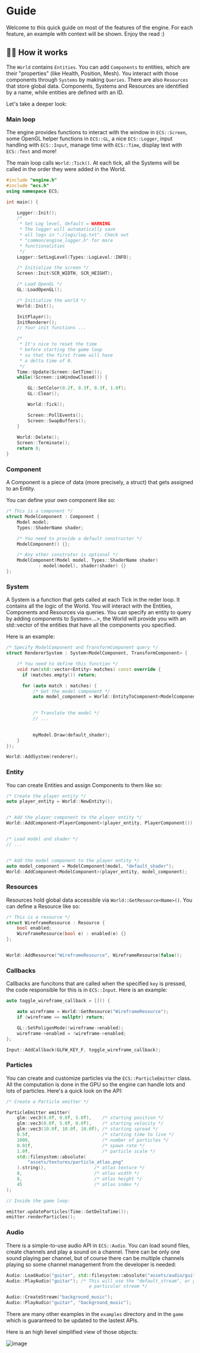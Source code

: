 # Guide

Welcome to this quick guide on most of the features of the engine. For each
feature, an example with context will be shown. Enjoy the read :)

## 🕵️‍♂️ How it works

The `World` contains `Entities`. You can add `Components` to entities,
which are their "properties" (like Health, Position, Mesh). You interact 
with those components through `Systems` by making `Queries`. There are
also `Resources` that store global data. Components, Systems and 
Resources are identified by a name, while entities are defined with 
an ID.

Let's take a deeper look:

### Main loop

The engine provides functions to interact with the window in `ECS::Screen`, 
some OpenGL helper functions in `ECS::GL`, a nice `ECS::Logger`,
input handling with `ECS::Input`, manage time with `ECS::Time`,
display text with `ECS::Text` and more!

The main loop calls `World::Tick()`. At each tick, all the 
Systems will be called in the order they were added in 
the World. 


```c++
#include "engine.h"
#include "ecs.h"
using namespace ECS;

int main() {

    Logger::Init();
    /* 
     * Set Log level, default = WARNING
     * The logger will automatically save
     * all logs in "./logs/log.txt". Check out
     * "common/engine_logger.h" for more
     * functionalities
     */
    Logger::SetLogLevel(Types::LogLevel::INFO);

    /* Initialize the screen */
    Screen::Init(SCR_WIDTH, SCR_HEIGHT);

    /* Load OpenGL */
    GL::LoadOpenGL();

    /* Initialize the world */
    World::Init();

    InitPlayer();
    InitRenderer();
    // Your init functions ...

    /* 
     * It's nice to reset the time
     * before starting the game loop
     * so that the first frame will have
     * a delta time of 0.
     */
    Time::Update(Screen::GetTime());
    while(!Screen::isWindowClosed()) {

        GL::SetColor(0.2f, 0.3f, 0.3f, 1.0f);
        GL::Clear();

        World::Tick();

        Screen::PollEvents();
        Screen::SwapBuffers();
    }
    
    World::Delete();
    Screen::Terminate();
    return 0;
}
```

### Component

A Component is a piece of data (more precisely, a struct) that
gets assigned to an Entity. 

You can define your own component like so:

```c++
/* This is a component */
struct ModelComponent : Component {
    Model model;
    Types::ShaderName shader;

    /* You need to provide a default constructor */
    ModelComponent() {};

    /* Any other construtor is optional */
    ModelComponent(Model model, Types::ShaderName shader)
            : model(model), shader(shader) {}
};
```

### System

A System is a function that gets called at each 
Tick in the reder loop. It contains all the logic of 
the World. You will interact with the Entities, 
Components and Resources via queries. You can specify
an entity to query by adding components to System<...>,
the World will provide you with an std::vector<Entity>
of the entities that have all the components you
specified.

Here is an example:

```c++
/* Specify ModelComponent and TransformComponent query */
struct RendererSystem : System<ModelComponent, TransformComponent> {

    /* You need to define this function */
    void run(std::vector<Entity> matches) const override {
      if (matches.empty()) return;

      for (auto match : matches) {
          /* Get the model component */
          auto model_component = World::EntityToComponent<ModelComponent>(match);
          

          /* Translate the model */
          // ...
          

          myModel.Draw(default_shader);
    }
});

World::AddSystem(renderer);
```

### Entity

You can create Entities and assign Components to them like so:

```c++
/* Create the player entity */
auto player_entity = World::NewEntity();


/* Add the player component to the player entity */
World::AddComponent<PlayerComponent>(player_entity, PlayerComponent());


/* Load model and shader */
// ...


/* Add the model component to the player entity */
auto model_component = ModelComponent(model, "default_shader");
World::AddComponent<ModelComponent>(player_entity, model_component);

```

### Resources

Resources hold global data accessible via `World::GetResource<Name>()`.
You can define a Resource like so:

```c++
/* This is a resource */
struct WireframeResource : Resource {
    bool enabled;
    WireframeResource(bool e) : enabled(e) {}
};


World::AddResource("WireframeResource", WireframeResource(false));
```

### Callbacks

Callbacks are funcitons that are called when the specified `key` is pressed,
the code responsible for this is in `ECS::Input`. Here is an example:
```c++
auto toggle_wireframe_callback = []() {

    auto wireframe = World::GetResource("WireframeResource");
    if (wireframe == nullptr) return;

    GL::SetPoligonMode(!wireframe->enabled);
    wireframe->enabled = !wireframe->enabled;
};

Input::AddCallback(GLFW_KEY_F, toggle_wireframe_callback);
```

### Particles

You can create and customize particles via the `ECS::ParticleEmitter` class. All
the computation is done in the GPU so the engine can handle lots and lots
of particles. Here's a quick look on the API:

```C++
/* Create a Particle emitter */

ParticleEmitter emitter(
    glm::vec3(0.0f, 0.0f, 5.0f),    /* starting position */
    glm::vec3(0.0f, 5.0f, 0.0f),    /* starting velocity */
    glm::vec3(10.0f, 10.0f, 10.0f), /* starting spread */
    0.5f,                           /* starting time to live */
    1000,                           /* number of particles */
    0.01f,                          /* spawn rate */
    1.0f,                           /* particle scale */
    std::filesystem::absolute(
        "assets/textures/particle_atlas.png"
    ).string(),                  /* atlas texture */ 
    8,                           /* atlas width */
    8,                           /* atlas height */
    45                           /* atlas index */
);

// Inside the game loop:

emitter.updateParticles(Time::GetDeltaTime());
emitter.renderParticles();
```


### Audio

There is a simple-to-use audio API in `ECS::Audio`. You can load sound files,
create channels and play a sound on a channel. There can be only one sound
playing per channel, but of course there can be multiple channels playing
so some channel management from the developer is needed:

```c++
Audio::LoadAudio("guitar", std::filesystem::absolute("assets/audio/guitar.wav"));
Audio::PlayAudio("guitar"); /* This will use the "default_stream", or you can specify
                               a particular stream */

Audio::CreateStream("background_music");
Audio::PlayAudio("guitar", "background_music");
```

There are many other examples in the `examples` directory and in the `game`
which is guaranteed to be updated to the lastest APIs.

Here is an high lievel simplified view of those objects:

![image](https://github.com/user-attachments/assets/d76b238d-56f1-4b57-8140-400af6ed1d23)

